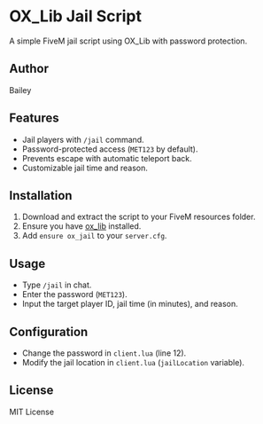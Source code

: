# OX_Lib Jail Script

A simple FiveM jail script using OX_Lib with password protection.

## Author
Bailey

## Features
- Jail players with `/jail` command.
- Password-protected access (`MET123` by default).
- Prevents escape with automatic teleport back.
- Customizable jail time and reason.

## Installation
1. Download and extract the script to your FiveM resources folder.
2. Ensure you have [ox_lib](https://github.com/overextended/ox_lib) installed.
3. Add `ensure ox_jail` to your `server.cfg`.

## Usage
- Type `/jail` in chat.
- Enter the password (`MET123`).
- Input the target player ID, jail time (in minutes), and reason.

## Configuration
- Change the password in `client.lua` (line 12).
- Modify the jail location in `client.lua` (`jailLocation` variable).

## License
MIT License
